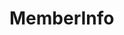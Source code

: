 #  MemberInfo

<api-schema openapi-path="../../../api-specs/swagger-otr-api.json" name="MemberInfo"/>